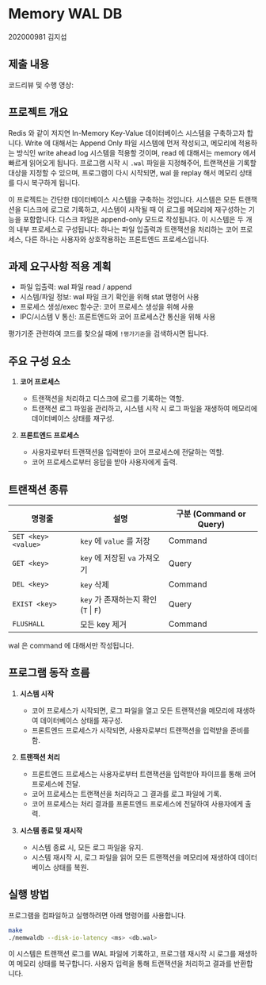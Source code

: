 # Memory WAL DB

202000981 김지섭

## 제출 내용

코드리뷰 및 수행 영상:

## 프로젝트 개요

Redis 와 같이 저지연 In-Memory Key-Value 데이터베이스 시스템을 구축하고자 합니다. Write 에 대해서는 Append Only 파일 시스템에 먼저 작성되고, 메모리에 적용하는 방식인 write ahead log 시스템을 적용할 것이며, read 에 대해서는 memory 에서 빠르게 읽어오게 됩니다. 프로그램 시작 시 `.wal` 파일을 지정해주어, 트랜잭션을 기록할 대상을 지정할 수 있으며, 프로그램이 다시 시작되면, wal 을 replay 해서 메모리 상태를 다시 복구하게 됩니다.

이 프로젝트는 간단한 데이터베이스 시스템을 구축하는 것입니다. 시스템은 모든 트랜잭션을 디스크에 로그로 기록하고, 시스템이 시작될 때 이 로그를 메모리에 재구성하는 기능을 포함합니다. 디스크 파일은 append-only 모드로 작성됩니다. 이 시스템은 두 개의 내부 프로세스로 구성됩니다: 하나는 파일 입출력과 트랜잭션을 처리하는 코어 프로세스, 다른 하나는 사용자와 상호작용하는 프론트엔드 프로세스입니다.

## 과제 요구사항 적용 계획

- 파일 입출력: wal 파일 read / append
- 시스템/파일 정보: wal 파일 크기 확인을 위해 stat 명령어 사용
- 프로세스 생성/exec 함수군: 코어 프로세스 생성을 위해 사용
- IPC/시스템 V 통신: 프론트엔드와 코어 프로세스간 통신을 위해 사용

평가기준 관련하여 코드를 찾으실 때에 `!평가기준`을 검색하시면 됩니다.

## 주요 구성 요소

1. **코어 프로세스**
   - 트랜잭션을 처리하고 디스크에 로그를 기록하는 역할.
   - 트랜잭션 로그 파일을 관리하고, 시스템 시작 시 로그 파일을 재생하여 메모리에 데이터베이스 상태를 재구성.

2. **프론트엔드 프로세스**
   - 사용자로부터 트랜잭션을 입력받아 코어 프로세스에 전달하는 역할.
   - 코어 프로세스로부터 응답을 받아 사용자에게 출력.

## 트랜잭션 종류

| 명령줄                 | 설명                            | 구분 (Command or Query) |
| ------------------- | ----------------------------- | --------------------- |
| `SET <key> <value>` | `key` 에 `value` 를 저장          | Command               |
| `GET <key>`         | `key` 에 저장된 `va` 가져오기         | Query                 |
| `DEL <key>`         | `key` 삭제                      | Command               |
| `EXIST <key>`       | `key` 가 존재하는지 확인 (`T` \| `F`) | Query                 |
| `FLUSHALL`          | 모든 key 제거                     | Command               |

wal 은 command 에 대해서만 작성됩니다.

## 프로그램 동작 흐름

1. **시스템 시작**
   - 코어 프로세스가 시작되면, 로그 파일을 열고 모든 트랜잭션을 메모리에 재생하여 데이터베이스 상태를 재구성.
   - 프론트엔드 프로세스가 시작되면, 사용자로부터 트랜잭션을 입력받을 준비를 함.

2. **트랜잭션 처리**
   - 프론트엔드 프로세스는 사용자로부터 트랜잭션을 입력받아 파이프를 통해 코어 프로세스에 전달.
   - 코어 프로세스는 트랜잭션을 처리하고 그 결과를 로그 파일에 기록.
   - 코어 프로세스는 처리 결과를 프론트엔드 프로세스에 전달하여 사용자에게 출력.

3. **시스템 종료 및 재시작**
   - 시스템 종료 시, 모든 로그 파일을 유지.
   - 시스템 재시작 시, 로그 파일을 읽어 모든 트랜잭션을 메모리에 재생하여 데이터베이스 상태를 복원.

## 실행 방법

프로그램을 컴파일하고 실행하려면 아래 명령어를 사용합니다.

```sh
make
./memwaldb --disk-io-latency <ms> <db.wal>
```

이 시스템은 트랜잭션 로그를 WAL 파일에 기록하고, 프로그램 재시작 시 로그를 재생하여 메모리 상태를 복구합니다. 사용자 입력을 통해 트랜잭션을 처리하고 결과를 반환합니다.
